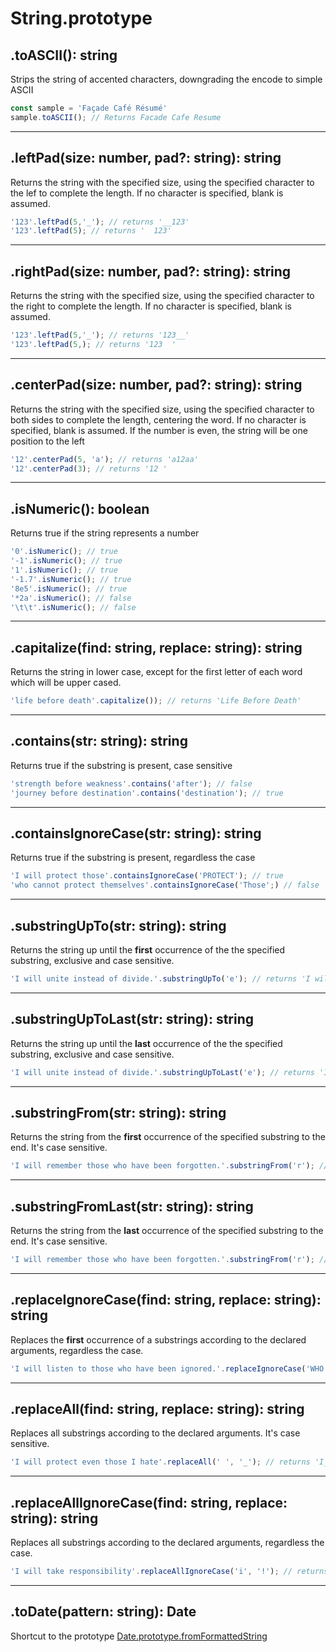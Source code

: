 <!-- cSpell: ignore façade café résumé rgotten fromformattedstring divid respons -->
# String.prototype

## .toASCII(): string

Strips the string of accented characters, downgrading the encode to simple ASCII

````javascript
const sample = 'Façade Café Résumé'
sample.toASCII(); // Returns Facade Cafe Resume
````

---

## .leftPad(size: number, pad?: string): string

Returns the string with the specified size, using the specified character to the lef to complete the length. If no character is specified, blank is assumed.

````javascript
'123'.leftPad(5,'_'); // returns '__123'
'123'.leftPad(5); // returns '  123'
````

---

## .rightPad(size: number, pad?: string): string

Returns the string with the specified size, using the specified character to the right to complete the length. If no character is specified, blank is assumed.

````javascript
'123'.leftPad(5,'_'); // returns '123__'
'123'.leftPad(5,); // returns '123  '
````

---

## .centerPad(size: number, pad?: string): string

Returns the string with the specified size, using the specified character to both sides to complete the length, centering the word. If no character is specified, blank is assumed. If the number is even, the string will be one position to the left

````javascript
'12'.centerPad(5, 'a'); // returns 'a12aa'
'12'.centerPad(3); // returns '12 '
````

---

## .isNumeric(): boolean

Returns true if the string represents a number

````javascript
'0'.isNumeric(); // true
'-1'.isNumeric(); // true
'1'.isNumeric(); // true
'-1.7'.isNumeric(); // true
'8e5'.isNumeric(); // true
'*2a'.isNumeric(); // false
'\t\t'.isNumeric(); // false
````

---

## .capitalize(find: string, replace: string): string

Returns the string in lower case, except for the first letter of each word which will be upper cased.

````javascript
'life before death'.capitalize()); // returns 'Life Before Death'
````

---

## .contains(str: string): string

Returns true if the substring is present, case sensitive

````javascript
'strength before weakness'.contains('after'); // false
'journey before destination'.contains('destination'); // true
````

---

## .containsIgnoreCase(str: string): string

Returns true if the substring is present, regardless the case

````javascript
'I will protect those'.containsIgnoreCase('PROTECT'); // true
'who cannot protect themselves'.containsIgnoreCase('Those';) // false
````

---

## .substringUpTo(str: string): string

Returns the string up until the **first** occurrence of the the specified substring, exclusive and case sensitive.

````javascript
'I will unite instead of divide.'.substringUpTo('e'); // returns 'I will unit'
````

---

## .substringUpToLast(str: string): string

Returns the string up until the **last** occurrence of the the specified substring, exclusive and case sensitive.

````javascript
'I will unite instead of divide.'.substringUpToLast('e'); // returns 'I will unite instead of divid'
````

---

## .substringFrom(str: string): string

Returns the string from the **first** occurrence of the specified substring to the end. It's case sensitive.

````javascript
'I will remember those who have been forgotten.'.substringFrom('r'); // returns 'remember those who have been forgotten.'
````

---

## .substringFromLast(str: string): string

Returns the string from the **last** occurrence of the specified substring to the end. It's case sensitive.

````javascript
'I will remember those who have been forgotten.'.substringFrom('r'); // returns 'gotten.'
````

---

## .replaceIgnoreCase(find: string, replace: string): string

Replaces the **first** occurrence of a substrings according to the declared arguments, regardless the case.

````javascript
'I will listen to those who have been ignored.'.replaceIgnoreCase('WHO HAVE', 'WHO\'VE'); // returns 'I will listen to those WHO'VE been ignored.'
````

---

## .replaceAll(find: string, replace: string): string

Replaces all substrings according to the declared arguments. It's case sensitive.

````javascript
'I will protect even those I hate'.replaceAll(' ', '_'); // returns 'I_will_protect_even_those_I_hate'
````

---

## .replaceAllIgnoreCase(find: string, replace: string): string

Replaces all substrings according to the declared arguments, regardless the case.

````javascript
'I will take responsibility'.replaceAllIgnoreCase('i', '!'); // returns '! w!ll take respons!b!l!ty'
````

---

## .toDate(pattern: string): Date

Shortcut to the prototype [Date.prototype.fromFormattedString](./date.md#fromformattedstringdatestring-string-pattern-string-date)
